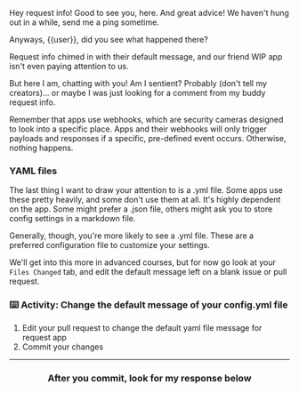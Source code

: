 Hey request info! Good to see you, here. And great advice! We haven't hung out in a while, send me a ping sometime.

Anyways, {{user}}, did you see what happened there?

Request info chimed in with their default message, and our friend WIP app isn't even paying attention to us.

But here I am, chatting with you! Am I sentient? Probably (don't tell my creators)... or maybe I was just looking for a comment from my buddy request info.

Remember that apps use webhooks, which are security cameras designed to look into a specific place. Apps and their webhooks will only trigger payloads and responses if a specific, pre-defined event occurs. Otherwise, nothing happens.

### YAML files

The last thing I want to draw your attention to is a .yml file. Some apps use these pretty heavily, and some don't use them at all. It's highly dependent on the app. Some might prefer a .json file, others might ask you to store config settings in a markdown file.

Generally, though, you're more likely to see a .yml file. These are a preferred configuration file to customize your settings.

We'll get into this more in advanced courses, but for now go look at your `Files Changed` tab, and edit the default message left on a blank issue or pull request.


### :keyboard: Activity: Change the default message of your config.yml file

1. Edit your pull request to change the default yaml file message for request app
1. Commit your changes

<hr>
<h3 align="center">After you commit, look for my response below</h3>
